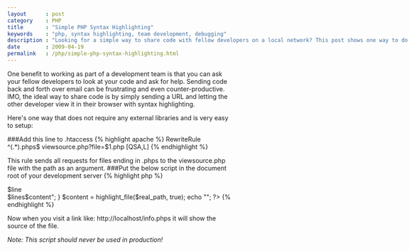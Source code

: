 ```yaml
---
layout      : post
category    : PHP
title       : "Simple PHP Syntax Highlighting"
keywords    : "php, syntax highlighting, team development, debugging"
description : "Looking for a simple way to share code with fellow developers on a local network? This post shows one way to do just that using PHP."
date        : 2009-04-19
permalink   : /php/simple-php-syntax-highlighting.html
---
```

One benefit to working as part of a development team is that you can ask your fellow developers to look at your code and ask for help. Sending code back and forth over email can be frustrating and even counter-productive. IMO, the ideal way to share code is by simply sending a URL and letting the other developer view it in their browser with syntax highlighting.

Here's one way that does not require any external libraries and is very easy to setup:

###Add this line to .htaccess
{% highlight apache %}
RewriteRule ^(.*)\.phps$ viewsource.php?file=$1.php [QSA,L]
{% endhighlight %}

This rule sends all requests for files ending in .phps to the viewsource.php file with the path as an argument.
###Put the below script in the document root of your development server
{% highlight php %}
<?php
// This script should *NEVER* be used on a production server!
// By default, it will only run on localhost. If you want to run this script on
// a staging server add the IP address of that server to $allowed_servers.
$allowed_servers = array('127.0.0.1');

// Set $base_dir to the root of your web directory.
$base_dir = $_SERVER['DOCUMENT_ROOT'];

// Make sure this script is running on an allowed server.
if(!in_array($_SERVER['SERVER_ADDR'], $allowed_servers)){
    die('Do not run this script in production!');
}

// Exit if no file was specified
if(empty($_GET['file'])){
    die('No file specified.');
}

// Ensure the requested file is inside $base_dir and that it exists
$real_path = realpath($base_dir.$_GET['file']);

if(strpos($real_path, $base_dir) === false || $real_path === false){
    die('Access denied or file not found.');
}

?>
<html>
<head>
<title><?= $real_path ?></title>
<style type="text/css">
    .num_margin {
        text-align: right;
        margin-right: 6pt;
        padding-right: 6pt;
        border-right: 1px solid gray;
    }
    .num_margin a {
        color: gray;
        font-size: 13px;
        font-family: monospace;
    }
    body { margin: 0px; margin-left: 5px; }
    div { float: left; }
</style>

</head>
<body>
<?php
$lines = '';
$lines_array = range(1, count(file($real_path)));
foreach($lines_array as $line){
    $lines .="<a href=\&quot;#$line\&quot; name=\&quot;$line\&quot;>$line</a><br />";
}
$content = highlight_file($real_path, true);
echo "<div><div class=\"num_margin\">$lines</div><div>$content</div></div>";
?>
</body>
</html>
{% endhighlight %}

Now when you visit a link like: http://localhost/info.phps it will show the source of the file.

*_Note:  This script should never be used in production!_*
